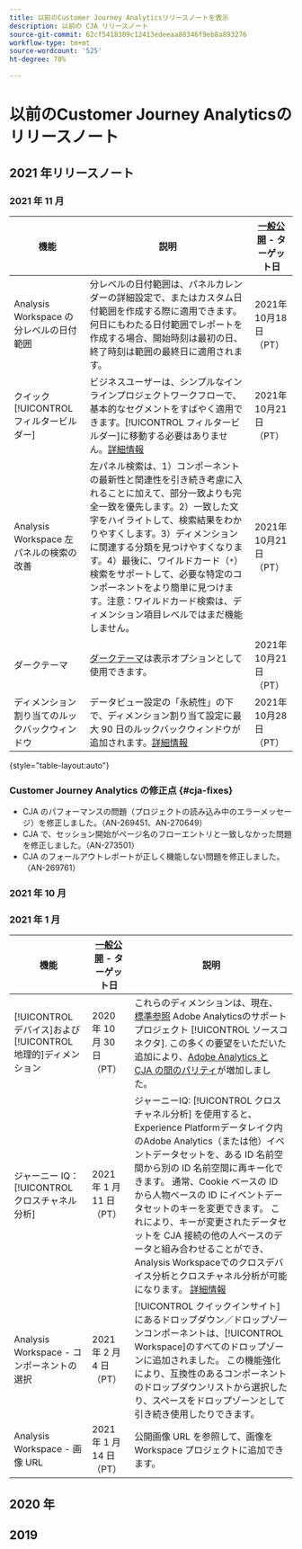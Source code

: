 ```yaml
---
title: 以前のCustomer Journey Analyticsリリースノートを表示
description: 以前の CJA リリースノート
source-git-commit: 62cf5418309c12413edeeaa88346f9eb8a893276
workflow-type: tm+mt
source-wordcount: '525'
ht-degree: 78%

---
```



# 以前のCustomer Journey Analyticsのリリースノート

## 2021 年リリースノート

### 2021 年 11 月

| 機能 | 説明 | [一般公開](https://experienceleague.adobe.com/docs/analytics/technotes/releases.html?lang=ja) - ターゲット日 |
| ----------- | ---------- | ----- |
| Analysis Workspace の分レベルの日付範囲 | 分レベルの日付範囲は、パネルカレンダーの詳細設定で、またはカスタム日付範囲を作成する際に適用できます。何日にもわたる日付範囲でレポートを作成する場合、開始時刻は最初の日、終了時刻は範囲の最終日に適用されます。 | 2021年10月18日（PT） |
| クイック[!UICONTROL フィルタービルダー] | ビジネスユーザーは、シンプルなインラインプロジェクトワークフローで、基本的なセグメントをすばやく適用できます。[!UICONTROL フィルタービルダー]に移動する必要はありません。[詳細情報](https://experienceleague.adobe.com/docs/analytics-platform/using/cja-components/cja-filters/quick-filters.html?lang=ja) | 2021年10月21日（PT） |
| Analysis Workspace 左パネルの検索の改善 | 左パネル検索は、1）コンポーネントの最新性と関連性を引き続き考慮に入れることに加えて、部分一致よりも完全一致を優先します。2）一致した文字をハイライトして、検索結果をわかりやすくします。3）ディメンションに関連する分類を見つけやすくなります。4）最後に、ワイルドカード（`*`）検索をサポートして、必要な特定のコンポーネントをより簡単に見つけます。注意：ワイルドカード検索は、ディメンション項目レベルではまだ機能しません。 | 2021年10月21日（PT） |
| ダークテーマ | [ダークテーマ](https://experienceleague.adobe.com/docs/analytics-platform/using/cja-workspace/user-preferences.html?lang=ja#dark-theme)は表示オプションとして使用できます。 | 2021年10月21日（PT） |
| ディメンション割り当てのルックバックウィンドウ | データビュー設定の「永続性」の下で、ディメンション割り当て設定に最大 90 日のルックバックウィンドウが追加されます。[詳細情報](https://experienceleague.adobe.com/docs/analytics-platform/using/cja-dataviews/component-settings/persistence.html?lang=ja) | 2021年10月28日（PT） |

{style=&quot;table-layout:auto&quot;}

### Customer Journey Analytics の修正点 {#cja-fixes}

* CJA のパフォーマンスの問題（プロジェクトの読み込み中のエラーメッセージ）を修正しました。（AN-269451、AN-270649）
* CJA で、セッション開始がページ名のフローエントリと一致しなかった問題を修正しました。（AN-273501）
* CJA のフォールアウトレポートが正しく機能しない問題を修正しました。（AN-269761）

### 2021 年 10 月



### 2021 年 1 月

| 機能 | [一般公開](https://experienceleague.adobe.com/docs/analytics/landing/an-releases.html?lang=ja) - ターゲット日 | 説明 |
| ----------- | ---------- | ----- |
| [!UICONTROL デバイス]および[!UICONTROL 地理的]ディメンション | 2020 年 10 月 30 日（PT） | これらのディメンションは、現在、 [標準参照](https://experienceleague.adobe.com/docs/analytics-platform/using/cja-connections/standard-lookups.html) Adobe Analyticsのサポートプロジェクト [!UICONTROL ソースコネクタ]. この多くの要望をいただいた追加により、[Adobe Analytics と CJA の間のパリティ](https://experienceleague.adobe.com/docs/analytics-platform/using/cja-overview/cja-aa.html?lang=ja#cja-overview)が増加しました。 |
| ジャーニー IQ：[!UICONTROL クロスチャネル分析] | 2021 年 1 月 11 日（PT） | ジャーニーIQ: [!UICONTROL クロスチャネル分析] を使用すると、Experience Platformデータレイク内のAdobe Analytics（または他）イベントデータセットを、ある ID 名前空間から別の ID 名前空間に再キー化できます。 通常、Cookie ベースの ID から人物ベースの ID にイベントデータセットのキーを変更できます。 これにより、キーが変更されたデータセットを CJA 接続の他の人ベースのデータと組み合わせることができ、Analysis Workspaceでのクロスデバイス分析とクロスチャネル分析が可能になります。 [詳細情報](https://experienceleague.adobe.com/docs/analytics-platform/using/cja-connections/cca/overview.html?lang=ja#cja-connections) |
| Analysis Workspace - コンポーネントの選択 | 2021 年 2 月 4 日（PT） | [!UICONTROL クイックインサイト]にあるドロップダウン／ドロップゾーンコンポーネントは、[!UICONTROL Workspace]のすべてのドロップゾーンに追加されました。 この機能強化により、互換性のあるコンポーネントのドロップダウンリストから選択したり、スペースをドロップゾーンとして引き続き使用したりできます。 |
| Analysis Workspace - 画像 URL | 2021 年 1 月 14 日（PT） | 公開画像 URL を参照して、画像を Workspace プロジェクトに追加できます。 |


## 2020 年


## 2019
